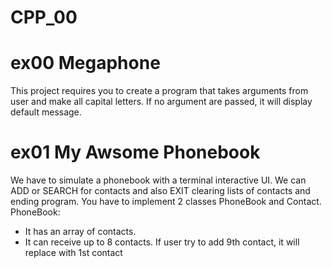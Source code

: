 # CPP_00
# ex00 Megaphone
This project requires you to create a program that takes arguments from user and make all capital letters. If no argument are passed, it will display default message.
# ex01 My Awsome Phonebook
We have to simulate a phonebook with a terminal interactive UI. We can ADD or SEARCH for contacts and also EXIT clearing lists of contacts and ending program.
You have to implement 2 classes PhoneBook and Contact. <br>
PhoneBook:
+ It has an array of contacts.
+ It can receive up to 8 contacts. If user try to add 9th contact, it will replace with 1st contact
